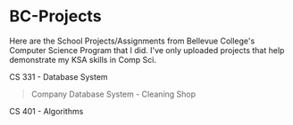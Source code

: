 # BC-Projects

Here are the School Projects/Assignments from Bellevue College's Computer Science Program that I did.
I've only uploaded projects that help demonstrate my KSA skills in Comp Sci.

CS 331 - Database System
> Company Database System - Cleaning Shop

CS 401 - Algorithms
